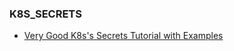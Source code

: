 ### K8S_SECRETS

* [Very Good K8s's Secrets Tutorial with Examples](https://www.devopsschool.com/blog/explained-kubernetes-secret-with-example/)